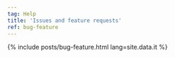 ```yaml
---
tag: Help
title: 'Issues and feature requests'
ref: bug-feature
---
```


{% include posts/bug-feature.html lang=site.data.it %}
